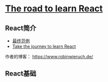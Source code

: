 # [The road to learn React](https://github.com/the-road-to-learn-react/the-road-to-learn-react-chinese)
## React简介
- [最终范例](https://intense-refuge-78753.herokuapp.com/)
- [Take the journey to learn React](https://roadtoreact.com/)

作者的博客： https://www.robinwieruch.de/

## React基础
